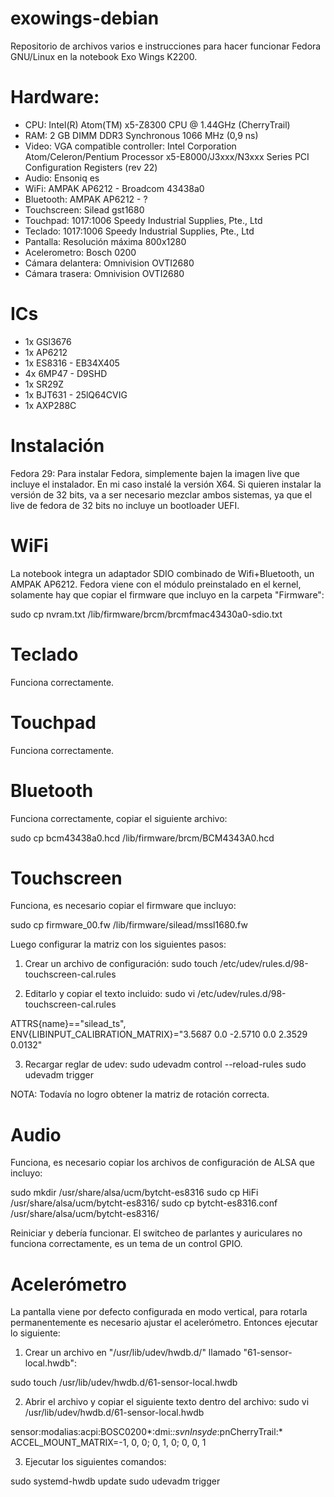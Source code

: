 # exowings-debian
Repositorio de archivos varios e instrucciones para hacer funcionar Fedora GNU/Linux en la notebook Exo Wings K2200.


Hardware:
=========
- CPU: Intel(R) Atom(TM) x5-Z8300  CPU @ 1.44GHz (CherryTrail)
- RAM: 2 GB DIMM DDR3 Synchronous 1066 MHz (0,9 ns)
- Video: VGA compatible controller: Intel Corporation Atom/Celeron/Pentium Processor x5-E8000/J3xxx/N3xxx Series PCI Configuration Registers (rev 22)
- Audio: Ensoniq es
- WiFi: AMPAK AP6212 - Broadcom 43438a0
- Bluetooth: AMPAK AP6212 - ?
- Touchscreen: Silead gst1680
- Touchpad: 1017:1006 Speedy Industrial Supplies, Pte., Ltd
- Teclado: 1017:1006 Speedy Industrial Supplies, Pte., Ltd
- Pantalla: Resolución máxima 800x1280
- Acelerometro: Bosch 0200
- Cámara delantera: Omnivision OVTI2680
- Cámara trasera:  Omnivision OVTI2680

ICs
===
- 1x GSl3676
- 1x AP6212
- 1x ES8316 - EB34X405
- 4x 6MP47 - D9SHD
- 1x SR29Z
- 1x BJT631 - 25lQ64CVIG
- 1x AXP288C

Instalación
=========== 
Fedora 29: Para instalar Fedora, simplemente bajen la imagen live que incluye el instalador. En mi caso instalé la versión X64. Si quieren instalar la versión de 32 bits, va a ser necesario mezclar ambos sistemas, ya que el live de fedora de 32 bits no incluye un bootloader UEFI.


WiFi
====
La notebook integra un adaptador SDIO combinado de Wifi+Bluetooth, un AMPAK AP6212. Fedora viene con el módulo preinstalado en el kernel, solamente hay que copiar el firmware que incluyo en la carpeta "Firmware":

sudo cp nvram.txt /lib/firmware/brcm/brcmfmac43430a0-sdio.txt


Teclado
=======
Funciona correctamente.


Touchpad
========
Funciona correctamente.

Bluetooth
=========
Funciona correctamente, copiar el siguiente archivo:

sudo cp bcm43438a0.hcd /lib/firmware/brcm/BCM4343A0.hcd


Touchscreen
===========
Funciona, es necesario copiar el firmware que incluyo:

sudo cp firmware_00.fw /lib/firmware/silead/mssl1680.fw

Luego configurar la matriz con los siguientes pasos:

1) Crear un archivo de configuración:
sudo touch /etc/udev/rules.d/98-touchscreen-cal.rules

2) Editarlo y copiar el texto incluido:
sudo vi /etc/udev/rules.d/98-touchscreen-cal.rules

ATTRS{name}=="silead_ts", ENV{LIBINPUT_CALIBRATION_MATRIX}="3.5687 0.0 -2.5710 0.0 2.3529 0.0132"


3) Recargar reglar de udev:
sudo udevadm control --reload-rules
sudo udevadm trigger

NOTA: Todavía no logro obtener la matriz de rotación correcta.

Audio
=====
Funciona, es necesario copiar los archivos de configuración de ALSA que incluyo:

sudo mkdir /usr/share/alsa/ucm/bytcht-es8316
sudo cp HiFi /usr/share/alsa/ucm/bytcht-es8316/
sudo cp bytcht-es8316.conf /usr/share/alsa/ucm/bytcht-es8316/

Reiniciar y debería funcionar. El switcheo de parlantes y auriculares no funciona correctamente, es un tema de un control GPIO.

Acelerómetro
============
La pantalla viene por defecto configurada en modo vertical, para rotarla permanentemente es necesario ajustar el acelerómetro. Entonces ejecutar lo siguiente:


1) Crear un archivo en "/usr/lib/udev/hwdb.d/" llamado "61-sensor-local.hwdb":

sudo touch /usr/lib/udev/hwdb.d/61-sensor-local.hwdb


2) Abrir el archivo y copiar el siguiente texto dentro del archivo:
sudo vi /usr/lib/udev/hwdb.d/61-sensor-local.hwdb

sensor:modalias:acpi:BOSC0200*:dmi:*:svnInsyde*:pnCherryTrail:*
  ACCEL_MOUNT_MATRIX=-1, 0, 0; 0, 1, 0; 0, 0, 1


3) Ejecutar los siguientes comandos:

sudo systemd-hwdb update
sudo udevadm trigger

